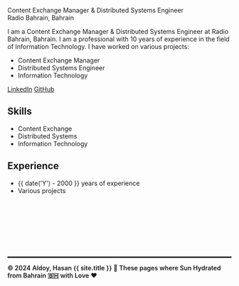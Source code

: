 <p class="about__head">
    Content Exchange Manager & Distributed Systems Engineer<br />
    Radio Bahrain, Bahrain
</p>

<p class="about__body">
    I am a Content Exchange Manager & Distributed Systems Engineer at Radio Bahrain, Bahrain. I am a professional with 10 years of experience in the field of Information Technology. I have worked on various projects:
</p>

<ul class="about__list">
    <li>Content Exchange Manager</li>
    <li>Distributed Systems Engineer</li>
    <li>Information Technology</li>
</ul>

<div class="about__footer">
    <a href="https://www.linkedin.com/aldoyh" target="_blank" class="about__footer-link">LinkedIn</a>
    <a href="https://www.github.com/aldoyh" target="_blank" class="about__footer-link">GitHub</a>
</div>

<section class="about__section">
<h2 class="about__section-title">Skills</h2>
<ul class="about__section-list">
<li>Content Exchange</li>
<li>Distributed Systems</li>
<li>Information Technology</li>
</ul>
<h2 class="about__section-title">Experience</h2>
<ul class="about__section-list">
<li>{{ date('Y') - 2000 }} years of experience</li>
<li>Various projects</li>
</ul>
</section>

<footer class="about__footer" style="margin-top: 10em; border-top: solid; font-weight: 600;">
    <p class="about__footer-text">© 2024 Aldoy, Hasan {{ site.title }} 🔌 These pages where Sun Hydrated from Bahrain 🇧🇭 with Love ♥️ </p>
</footer>
